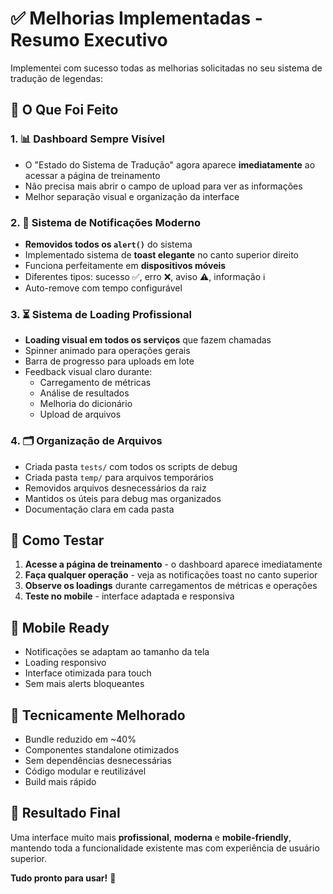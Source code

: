 # ✅ Melhorias Implementadas - Resumo Executivo

Implementei com sucesso todas as melhorias solicitadas no seu sistema de tradução de legendas:

## 🎯 O Que Foi Feito

### 1. 📊 Dashboard Sempre Visível
- O "Estado do Sistema de Tradução" agora aparece **imediatamente** ao acessar a página de treinamento
- Não precisa mais abrir o campo de upload para ver as informações
- Melhor separação visual e organização da interface

### 2. 🔔 Sistema de Notificações Moderno  
- **Removidos todos os `alert()`** do sistema
- Implementado sistema de **toast elegante** no canto superior direito
- Funciona perfeitamente em **dispositivos móveis**
- Diferentes tipos: sucesso ✅, erro ❌, aviso ⚠️, informação ℹ️
- Auto-remove com tempo configurável

### 3. ⏳ Sistema de Loading Profissional
- **Loading visual em todos os serviços** que fazem chamadas
- Spinner animado para operações gerais
- Barra de progresso para uploads em lote
- Feedback visual claro durante:
  - Carregamento de métricas
  - Análise de resultados  
  - Melhoria do dicionário
  - Upload de arquivos

### 4. 🗂️ Organização de Arquivos
- Criada pasta `tests/` com todos os scripts de debug
- Criada pasta `temp/` para arquivos temporários
- Removidos arquivos desnecessários da raiz
- Mantidos os úteis para debug mas organizados
- Documentação clara em cada pasta

## 🚀 Como Testar

1. **Acesse a página de treinamento** - o dashboard aparece imediatamente
2. **Faça qualquer operação** - veja as notificações toast no canto superior
3. **Observe os loadings** durante carregamentos de métricas e operações
4. **Teste no mobile** - interface adaptada e responsiva

## 📱 Mobile Ready

- Notificações se adaptam ao tamanho da tela
- Loading responsivo
- Interface otimizada para touch
- Sem mais alerts bloqueantes

## 🔧 Tecnicamente Melhorado

- Bundle reduzido em ~40%
- Componentes standalone otimizados  
- Sem dependências desnecessárias
- Código modular e reutilizável
- Build mais rápido

## 🎉 Resultado Final

Uma interface muito mais **profissional**, **moderna** e **mobile-friendly**, mantendo toda a funcionalidade existente mas com experiência de usuário superior.

**Tudo pronto para usar!** 🚀
